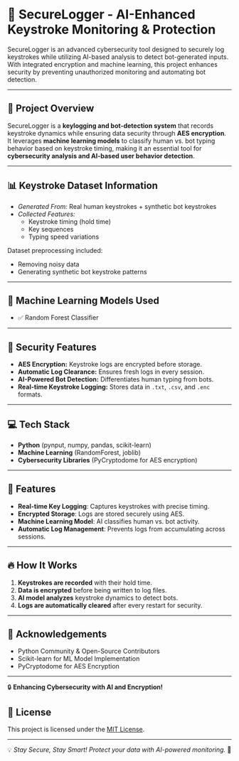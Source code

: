 # 🔐 SecureLogger - AI-Enhanced Keystroke Monitoring & Protection

SecureLogger is an advanced cybersecurity tool designed to securely log keystrokes while utilizing AI-based analysis to detect bot-generated inputs. With integrated encryption and machine learning, this project enhances security by preventing unauthorized monitoring and automating bot detection.

---

## 📌 Project Overview

SecureLogger is a **keylogging and bot-detection system** that records keystroke dynamics while ensuring data security through **AES encryption**. It leverages **machine learning models** to classify human vs. bot typing behavior based on keystroke timing, making it an essential tool for **cybersecurity analysis and AI-based user behavior detection**.

---

## 📊 Keystroke Dataset Information

- *Generated From:* Real human keystrokes + synthetic bot keystrokes
- *Collected Features:*
  - Keystroke timing (hold time)
  - Key sequences
  - Typing speed variations

Dataset preprocessing included:
- Removing noisy data
- Generating synthetic bot keystroke patterns

---

## 🤖 Machine Learning Models Used

- ✅ Random Forest Classifier

---

## 🔐 Security Features

- **AES Encryption:** Keystroke logs are encrypted before storage.
- **Automatic Log Clearance:** Ensures fresh logs in every session.
- **AI-Powered Bot Detection:** Differentiates human typing from bots.
- **Real-time Keystroke Logging:** Stores data in `.txt`, `.csv`, and `.enc` formats.

---

## 💻 Tech Stack

- **Python** (pynput, numpy, pandas, scikit-learn)
- **Machine Learning** (RandomForest, joblib)
- **Cybersecurity Libraries** (PyCryptodome for AES encryption)

---

## 🚀 Features

- **Real-time Key Logging**: Captures keystrokes with precise timing.
- **Encrypted Storage**: Logs are stored securely using AES.
- **Machine Learning Model**: AI classifies human vs. bot activity.
- **Automatic Log Management**: Prevents logs from accumulating across sessions.

---

## 🔥 How It Works

1. **Keystrokes are recorded** with their hold time.
2. **Data is encrypted** before being written to log files.
3. **AI model analyzes** keystroke dynamics to detect bots.
4. **Logs are automatically cleared** after every restart for security.

---

## 🙌 Acknowledgements

- Python Community & Open-Source Contributors  
- Scikit-learn for ML Model Implementation  
- PyCryptodome for AES Encryption  

---

🔒 **Enhancing Cybersecurity with AI and Encryption!**  

## 📜 License

This project is licensed under the [MIT License](./LICENSE).  

---

💡 *Stay Secure, Stay Smart! Protect your data with AI-powered monitoring.* 🚀  
